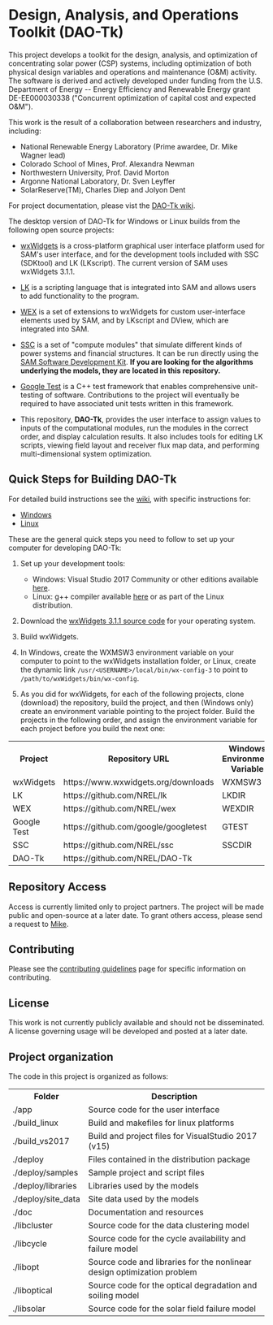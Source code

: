 # Design, Analysis, and Operations Toolkit (DAO-Tk)

This project develops a toolkit for the design, analysis, and optimization of concentrating solar power 
(CSP) systems, including optimization of both physical design variables and operations and maintenance 
(O&M) activity. The software is derived and actively developed under funding from the U.S. Department of 
Energy -- Energy Efficiency and Renewable Energy grant DE-EE000030338 ("Concurrent optimization of capital 
cost and expected O&M").

This work is the result of a collaboration between researchers and industry, including: 
* National Renewable Energy Laboratory (Prime awardee, Dr. Mike Wagner lead) 
* Colorado School of Mines, Prof. Alexandra Newman 
* Northwestern University, Prof. David Morton 
* Argonne National Laboratory, Dr. Sven Leyffer 
* SolarReserve(TM), Charles Diep and Jolyon Dent

For project documentation, please vist the [DAO-Tk wiki](https://github.com/NREL/dao-tk/wiki).

The desktop version of DAO-Tk for Windows or Linux builds from the following open source projects:

* [wxWidgets](https://www.wxwidgets.org/) is a cross-platform graphical user interface platform used for SAM's user interface, and for the development tools included with SSC (SDKtool) and LK (LKscript). The current version of SAM uses wxWidgets 3.1.1.

* [LK](https://github.com/nrel/lk) is a scripting language that is integrated into SAM and allows users to add functionality to the program.

* [WEX](https://github.com/nrel/wex) is a set of extensions to wxWidgets for custom user-interface elements used by SAM, and by LKscript and DView, which are integrated into SAM.

* [SSC](https://github.com/nrel/ssc) is a set of "compute modules" that simulate different kinds of power systems and financial structures. It can be run directly using the [SAM Software Development Kit](https://sam.nrel.gov/sdk). **If you are looking for the algorithms underlying the models, they are located in this repository.**

* [Google Test](https://github.com/google/googletest) is a C++ test framework that enables comprehensive unit-testing of software.  Contributions to the project will eventually be required to have associated unit tests written in this framework.

* This repository, **DAO-Tk**, provides the user interface to assign values to inputs of the computational modules, run the modules in the correct order, and display calculation results. It also includes tools for editing LK scripts, viewing field layout and receiver flux map data, and performing multi-dimensional system optimization.


## Quick Steps for Building DAO-Tk

For detailed build instructions see the [wiki](https://github.com/NREL/DAO-Tk/wiki), with specific instructions for:

* [Windows](https://github.com/NREL/DAO-Tk/wiki/Windows-Build)
* [Linux](https://github.com/NREL/DAO-Tk/wiki/Linux-Build)

These are the general quick steps you need to follow to set up your computer for developing DAO-Tk:

1. Set up your development tools:

    * Windows: Visual Studio 2017 Community or other editions available [here](https://www.visualstudio.com/).
    * Linux: g++ compiler available [here](http://www.cprogramming.com/g++.html) or as part of the Linux distribution.

2. Download the [wxWidgets 3.1.1 source code](https://www.wxwidgets.org/downloads/) for your operating system.

3. Build wxWidgets.

4. In Windows, create the WXMSW3 environment variable on your computer to point to the wxWidgets installation folder, or Linux, create the dynamic link `/usr/<USERNAME>/local/bin/wx-config-3` to point to `/path/to/wxWidgets/bin/wx-config`.

5. As you did for wxWidgets, for each of the following projects, clone (download) the repository, build the project, and then (Windows only) create an environment variable pointing to the project folder. Build the projects in the following order, and assign the environment variable for each project before you build the next one:

<table>
<tr><th>Project</th><th>Repository URL</th><th>Windows Environment Variable</th></tr>
<tr><td>wxWidgets</td><td>https://www.wxwidgets.org/downloads</td><td>WXMSW3</td></tr>
<tr><td>LK</td><td>https://github.com/NREL/lk</td><td>LKDIR</td></tr>
<tr><td>WEX</td><td>https://github.com/NREL/wex</td><td>WEXDIR</td></tr>
<tr><td>Google Test</td><td>https://github.com/google/googletest</td><td>GTEST</td></tr>
<tr><td>SSC</td><td>https://github.com/NREL/ssc</td><td>SSCDIR</td></tr>
<tr><td>DAO-Tk</td><td>https://github.com/NREL/DAO-Tk</td><td></td></tr>
</table>

## Repository Access

Access is currently limited only to project partners. The project will be made public and open-source at a 
later date. To grant others access, please send a request to [Mike](mailto://mike.wagner@nrel.gov).

## Contributing

Please see the [contributing guidelines](https://github.com/dao-tk/wiki/contributing-guidelines) page for 
specific information on contributing. 

## License

This work is not currently publicly available and should not be disseminated. A license governing usage 
will be developed and posted at a later date. 

## Project organization

The code in this project is organized as follows:

<table>
<tr><th>Folder</th><th>Description</th></tr>
<tr><td>./app</td><td>Source code for the user interface</td></tr>
<tr><td>./build_linux</td><td>Build and makefiles for linux platforms</td></tr>
<tr><td>./build_vs2017</td><td>Build and project files for VisualStudio 2017 (v15)</td></tr>
<tr><td>./deploy</td><td>Files contained in the distribution package</td></tr>
<tr><td>./deploy/samples</td><td>Sample project and script files</td></tr>
<tr><td>./deploy/libraries</td><td>Libraries used by the models</td></tr>
<tr><td>./deploy/site_data</td><td>Site data used by the models</td></tr>
<tr><td>./doc</td><td>Documentation and resources</td></tr>
<tr><td>./libcluster</td><td>Source code for the data clustering model</td></tr>
<tr><td>./libcycle</td><td>Source code for the cycle availability and failure model</td></tr>
<tr><td>./libopt</td><td>Source code and libraries for the nonlinear design optimization problem</td></tr>
<tr><td>./liboptical</td><td>Source code for the optical degradation and soiling model</td></tr>
<tr><td>./libsolar</td><td>Source code for the solar field failure model</td></tr>
</table>
